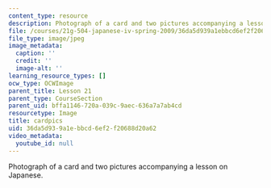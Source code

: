 ```yaml
---
content_type: resource
description: Photograph of a card and two pictures accompanying a lesson on Japanese.
file: /courses/21g-504-japanese-iv-spring-2009/36da5d939a1ebbcd6ef2f20688d20a62_cardpics.jpg
file_type: image/jpeg
image_metadata:
  caption: ''
  credit: ''
  image-alt: ''
learning_resource_types: []
ocw_type: OCWImage
parent_title: Lesson 21
parent_type: CourseSection
parent_uid: bffa1146-720a-039c-9aec-636a7a7ab4cd
resourcetype: Image
title: cardpics
uid: 36da5d93-9a1e-bbcd-6ef2-f20688d20a62
video_metadata:
  youtube_id: null
---
```

Photograph of a card and two pictures accompanying a lesson on Japanese.